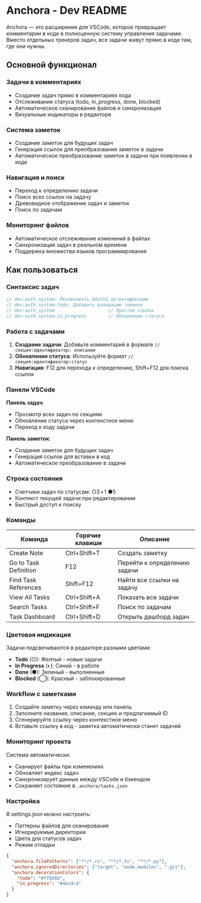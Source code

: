 # Anchora - Dev README

Anchora — это расширение для VSCode, которое превращает комментарии в коде в полноценную систему управления задачами. Вместо отдельных трекеров задач, все задачи живут прямо в коде там, где они нужны.

## Основной функционал

### Задачи в комментариях
- Создание задач прямо в комментариях кода
- Отслеживание статуса (todo, in_progress, done, blocked)
- Автоматическое сканирование файлов и синхронизация
- Визуальные индикаторы в редакторе

### Система заметок
- Создание заметок для будущих задач
- Генерация ссылок для преобразования заметок в задачи
- Автоматическое преобразование заметок в задачи при появлении в коде

### Навигация и поиск
- Переход к определению задачи
- Поиск всех ссылок на задачу
- Древовидное отображение задач и заметок
- Поиск по задачам

### Мониторинг файлов
- Автоматическое отслеживание изменений в файлах
- Синхронизация задач в реальном времени
- Поддержка множества языков программирования

## Как пользоваться

### Синтаксис задач

```rust
// dev:auth_system: Реализовать OAuth2 аутентификацию
// dev:auth_system:todo: Добавить валидацию токенов
// dev:auth_system                    // Простая ссылка
// dev:auth_system:in_progress        // Обновление статуса
```

### Работа с задачами

1. **Создание задачи**: Добавьте комментарий в формате `// секция:идентификатор: описание`
2. **Обновление статуса**: Используйте формат `// секция:идентификатор:статус`
3. **Навигация**: F12 для перехода к определению, Shift+F12 для поиска ссылок

### Панели VSCode

**Панель задач**:
- Просмотр всех задач по секциям
- Обновление статуса через контекстное меню
- Переход к коду задачи

**Панель заметок**:
- Создание заметок для будущих задач
- Генерация ссылок для вставки в код
- Автоматическое преобразование в задачи

### Строка состояния
- Счетчики задач по статусам: ○3 ◐1 ●5
- Контекст текущей задачи при редактировании
- Быстрый доступ к поиску

### Команды

| Команда | Горячие клавиши | Описание |
|---------|----------------|----------|
| Create Note | Ctrl+Shift+T | Создать заметку |
| Go to Task Definition | F12 | Перейти к определению задачи |
| Find Task References | Shift+F12 | Найти все ссылки на задачу |
| View All Tasks | Ctrl+Shift+A | Показать все задачи |
| Search Tasks | Ctrl+Shift+F | Поиск по задачам |
| Task Dashboard | Ctrl+Shift+D | Открыть дашборд задач |

### Цветовая индикация

Задачи подсвечиваются в редакторе разными цветами:
- **Todo** (○): Желтый - новые задачи
- **In Progress** (◐): Синий - в работе  
- **Done** (●): Зеленый - выполненные
- **Blocked** (◯): Красный - заблокированные

### Workflow с заметками

1. Создайте заметку через команду или панель
2. Заполните название, описание, секцию и предлагаемый ID
3. Сгенерируйте ссылку через контекстное меню
4. Вставьте ссылку в код - заметка автоматически станет задачей

### Мониторинг проекта

Система автоматически:
- Сканирует файлы при изменениях
- Обновляет индекс задач
- Синхронизирует данные между VSCode и бэкендом
- Сохраняет состояние в `.anchora/tasks.json`

### Настройка

В settings.json можно настроить:
- Паттерны файлов для сканирования
- Игнорируемые директории  
- Цвета для статусов задач
- Режим отладки

```json
{
  "anchora.filePatterns": ["**/*.rs", "**/*.ts", "**/*.py"],
  "anchora.ignoredDirectories": ["target", "node_modules", ".git"],
  "anchora.decorationColors": {
    "todo": "#ff6b6b",
    "in_progress": "#4ecdc4"
  }
}
```